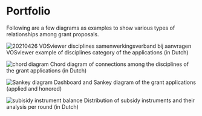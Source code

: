 # Portfolio
Following are a few diagrams as examples to show various types of relationships among grant proposals.

![20210426 VOSviewer disciplines samenwerkingsverband bij aanvragen](https://user-images.githubusercontent.com/61758268/198875575-b57f402c-c45c-42eb-93fe-507fe64035ac.png)
VOSviewer example of disciplines category of the applications (in Dutch)

![chord diagram](https://user-images.githubusercontent.com/61758268/198875606-f54b2983-cc63-409c-aa22-df45feb66e73.jpg)
Chord diagram of connections among the disciplines of the grant applications (in Dutch)

![Sankey diagram](https://user-images.githubusercontent.com/61758268/198875623-ec9661d4-1e54-4df5-ba7a-e81f4da1d8fa.jpg)
Dashboard and Sankey diagram of the grant applications (applied and honored)

![subisidy instrument balance](https://user-images.githubusercontent.com/61758268/198875638-082bc955-b533-42cf-9c58-f36dfa647719.jpg)
Distribution of subsidy instruments and their analysis per round (in Dutch)


